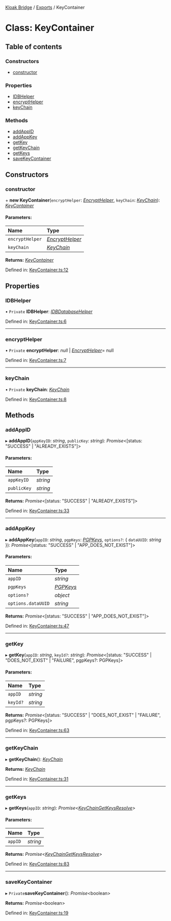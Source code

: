 [Kloak Bridge](../README.md) / [Exports](../modules.md) / KeyContainer

# Class: KeyContainer

## Table of contents

### Constructors

- [constructor](keycontainer.md#constructor)

### Properties

- [IDBHelper](keycontainer.md#idbhelper)
- [encryptHelper](keycontainer.md#encrypthelper)
- [keyChain](keycontainer.md#keychain)

### Methods

- [addAppID](keycontainer.md#addappid)
- [addAppKey](keycontainer.md#addappkey)
- [getKey](keycontainer.md#getkey)
- [getKeyChain](keycontainer.md#getkeychain)
- [getKeys](keycontainer.md#getkeys)
- [saveKeyContainer](keycontainer.md#savekeycontainer)

## Constructors

### constructor

\+ **new KeyContainer**(`encryptHelper`: [*EncryptHelper*](encrypthelper.md), `keyChain`: [*KeyChain*](../interfaces/keychain.md)): [*KeyContainer*](keycontainer.md)

#### Parameters:

Name | Type |
:------ | :------ |
`encryptHelper` | [*EncryptHelper*](encrypthelper.md) |
`keyChain` | [*KeyChain*](../interfaces/keychain.md) |

**Returns:** [*KeyContainer*](keycontainer.md)

Defined in: [KeyContainer.ts:12](https://github.com/CoNET-project/kloak-bridge/blob/6df6a68/src/KeyContainer.ts#L12)

## Properties

### IDBHelper

• `Private` **IDBHelper**: [*IDBDatabaseHelper*](idbdatabasehelper.md)

Defined in: [KeyContainer.ts:6](https://github.com/CoNET-project/kloak-bridge/blob/6df6a68/src/KeyContainer.ts#L6)

___

### encryptHelper

• `Private` **encryptHelper**: *null* \| [*EncryptHelper*](encrypthelper.md)= null

Defined in: [KeyContainer.ts:7](https://github.com/CoNET-project/kloak-bridge/blob/6df6a68/src/KeyContainer.ts#L7)

___

### keyChain

• `Private` **keyChain**: [*KeyChain*](../interfaces/keychain.md)

Defined in: [KeyContainer.ts:8](https://github.com/CoNET-project/kloak-bridge/blob/6df6a68/src/KeyContainer.ts#L8)

## Methods

### addAppID

▸ **addAppID**(`appKeyID`: *string*, `publicKey`: *string*): *Promise*<[status: "SUCCESS" \| "ALREADY\_EXISTS"]\>

#### Parameters:

Name | Type |
:------ | :------ |
`appKeyID` | *string* |
`publicKey` | *string* |

**Returns:** *Promise*<[status: "SUCCESS" \| "ALREADY\_EXISTS"]\>

Defined in: [KeyContainer.ts:33](https://github.com/CoNET-project/kloak-bridge/blob/6df6a68/src/KeyContainer.ts#L33)

___

### addAppKey

▸ **addAppKey**(`appID`: *string*, `pgpKeys`: [*PGPKeys*](../interfaces/pgpkeys.md), `options?`: { `dataUUID`: *string*  }): *Promise*<[status: "SUCCESS" \| "APP\_DOES\_NOT\_EXIST"]\>

#### Parameters:

Name | Type |
:------ | :------ |
`appID` | *string* |
`pgpKeys` | [*PGPKeys*](../interfaces/pgpkeys.md) |
`options?` | *object* |
`options.dataUUID` | *string* |

**Returns:** *Promise*<[status: "SUCCESS" \| "APP\_DOES\_NOT\_EXIST"]\>

Defined in: [KeyContainer.ts:47](https://github.com/CoNET-project/kloak-bridge/blob/6df6a68/src/KeyContainer.ts#L47)

___

### getKey

▸ **getKey**(`appID`: *string*, `keyId?`: *string*): *Promise*<[status: "SUCCESS" \| "DOES\_NOT\_EXIST" \| "FAILURE", pgpKeys?: PGPKeys]\>

#### Parameters:

Name | Type |
:------ | :------ |
`appID` | *string* |
`keyId?` | *string* |

**Returns:** *Promise*<[status: "SUCCESS" \| "DOES\_NOT\_EXIST" \| "FAILURE", pgpKeys?: PGPKeys]\>

Defined in: [KeyContainer.ts:63](https://github.com/CoNET-project/kloak-bridge/blob/6df6a68/src/KeyContainer.ts#L63)

___

### getKeyChain

▸ **getKeyChain**(): [*KeyChain*](../interfaces/keychain.md)

**Returns:** [*KeyChain*](../interfaces/keychain.md)

Defined in: [KeyContainer.ts:31](https://github.com/CoNET-project/kloak-bridge/blob/6df6a68/src/KeyContainer.ts#L31)

___

### getKeys

▸ **getKeys**(`appID`: *string*): *Promise*<[*KeyChainGetKeysResolve*](../modules.md#keychaingetkeysresolve)\>

#### Parameters:

Name | Type |
:------ | :------ |
`appID` | *string* |

**Returns:** *Promise*<[*KeyChainGetKeysResolve*](../modules.md#keychaingetkeysresolve)\>

Defined in: [KeyContainer.ts:83](https://github.com/CoNET-project/kloak-bridge/blob/6df6a68/src/KeyContainer.ts#L83)

___

### saveKeyContainer

▸ `Private`**saveKeyContainer**(): *Promise*<boolean\>

**Returns:** *Promise*<boolean\>

Defined in: [KeyContainer.ts:19](https://github.com/CoNET-project/kloak-bridge/blob/6df6a68/src/KeyContainer.ts#L19)
